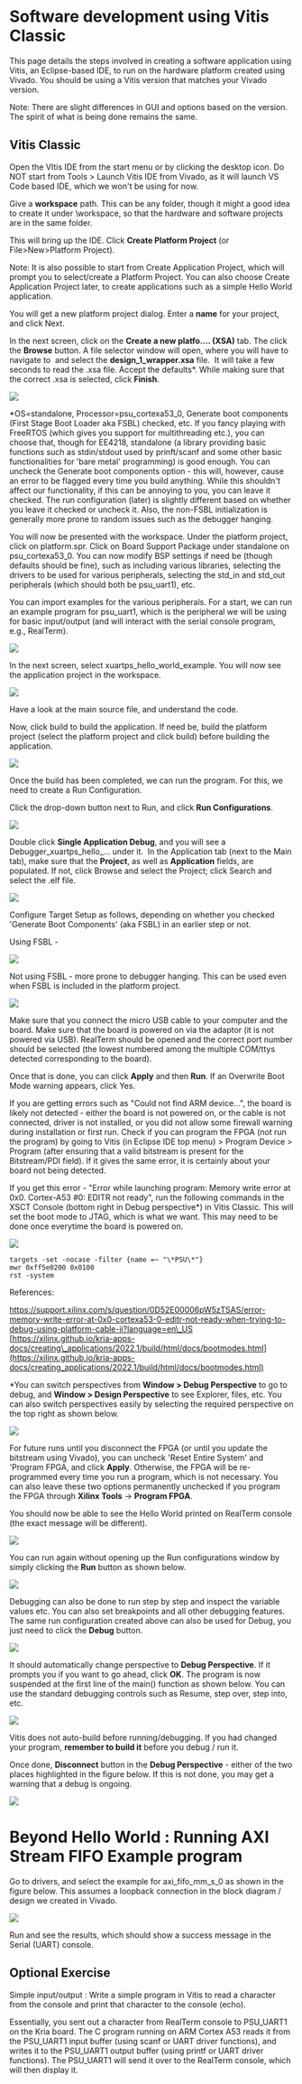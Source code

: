 # Software development using Vitis Classic

This page details the steps involved in creating a software application using Vitis, an Eclipse-based IDE, to run on the hardware platform created using Vivado. You should be using a Vitis version that matches your Vivado version.

Note: There are slight differences in GUI and options based on the version. The spirit of what is being done remains the same.

## Vitis Classic

Open the VItis IDE from the start menu or by clicking the desktop icon. Do NOT start from Tools > Launch Vitis IDE from Vivado, as it will launch VS Code based IDE, which we won't be using for now.

Give a **workspace** path. This can be any folder, though it might a good idea to create it under <vivado project path>\\workspace, so that the hardware and software projects are in the same folder. 

This will bring up the IDE. Click **Create Platform Project** (or File>New>Platform Project).

Note: It is also possible to start from Create Application Project, which will prompt you to select/create a Platform Project. You can also choose Create Application Project later, to create applications such as a simple Hello World application.

You will get a new platform project dialog. Enter a **name** for your project, and click Next.

In the next screen, click on the **Create a new platfo.... (XSA)** tab. The click the **Browse** button. A file selector window will open, where you will have to navigate to <vivado project path> and select the **design\_1\_wrapper.xsa** file.  It will take a few seconds to read the .xsa file. Accept the defaults\*. While making sure that the correct .xsa is selected, click **Finish**.

![](3_Using_Vitis_Classic/image-094c78e3-0443-460f-9b75-6005368e1083.png)

\*OS=standalone, Processor=psu\_cortexa53\_0, Generate boot components (First Stage Boot Loader aka FSBL) checked, etc. If you fancy playing with FreeRTOS (which gives you support for multithreading etc.), you can choose that, though for EE4218, standalone (a library providing basic functions such as stdin/stdout used by prinft/scanf and some other basic functionalities for 'bare metal' programming) is good enough. You can uncheck the Generate boot components option - this will, however, cause an error to be flagged every time you build anything. While this shouldn't affect our functionality, if this can be annoying to you, you can leave it checked. The run configuration (later) is slightly different based on whether you leave it checked or uncheck it. Also, the non-FSBL initialization is generally more prone to random issues such as the debugger hanging.

You will now be presented with the workspace. Under the platform project, click on platform.spr. Click on Board Support Package under standalone on psu\_cortexa53\_0. You can now modify BSP settings if need be (though defaults should be fine), such as including various libraries, selecting the drivers to be used for various peripherals, selecting the std\_in and std\_out peripherals (which should both be psu\_uart1), etc.

You can import examples for the various peripherals. For a start, we can run an example program for psu\_uart1, which is the peripheral we will be using for basic input/output (and will interact with the serial console program, e.g., RealTerm).

![](3_Using_Vitis_Classic/image-31fce479-082f-47b2-b9e2-c04f8adc34ff.png)

In the next screen, select xuartps\_hello\_world\_example. You will now see the application project in the workspace.

![](3_Using_Vitis_Classic/image-508f8687-aeb2-41d8-a4ce-7760ac50d1e1.png)

Have a look at the main source file, and understand the code.

Now, click build to build the application. If need be, build the platform project (select the platform project and click build) before building the application.

![](3_Using_Vitis_Classic/image-ff0cba7d-3c9b-450c-a2eb-818618028a3f.png)

Once the build has been completed, we can run the program. For this, we need to create a Run Configuration.  

Click the drop-down button next to Run, and click **Run Configurations**.

![](3_Using_Vitis_Classic/image-417d4ce8-c3a7-4b2f-b159-74e4d6113737.png)

Double click **Single Application Debug**, and you will see a Debugger\_xuartps\_hello\_... under it.  In the Application tab (next to the Main tab), make sure that the **Project**, as well as **Application** fields, are populated. If not, click Browse and select the Project; click Search and select the .elf file.

![](3_Using_Vitis_Classic/image-1f2e7b85-be63-43b3-981e-bf2863dbe848.png)

Configure Target Setup as follows, depending on whether you checked 'Generate Boot Components' (aka FSBL) in an earlier step or not.

Using FSBL -

![](3_Using_Vitis_Classic/image-c3668514-6a58-4ec3-b3db-1fa8d93765f8.png)

Not using FSBL - more prone to debugger hanging. This can be used even when FSBL is included in the platform project.

![](3_Using_Vitis_Classic/image-fe3eca35-4cc1-409a-bd70-4170984034e0.png)

Make sure that you connect the micro USB cable to your computer and the board. Make sure that the board is powered on via the adaptor (it is not powered via USB). RealTerm should be opened and the correct port number should be selected (the lowest numbered among the multiple COM/ttys detected corresponding to the board).

Once that is done, you can click **Apply** and then **Run**. If an Overwrite Boot Mode warning appears, click Yes.

If you are getting errors such as "Could not find ARM device...", the board is likely not detected - either the board is not powered on, or the cable is not connected, driver is not installed, or you did not allow some firewall warning during installation or first run. Check if you can program the FPGA (not run the program) by going to Vitis (in Eclipse IDE top menu) > Program Device > Program (after ensuring that a valid bitstream is present for the Bitstream/PDI field). If it gives the same error, it is certainly about your board not being detected.

If you get this error - "Error while launching program: Memory write error at 0x0. Cortex-A53 #0: EDITR not ready", run the following commands in the XSCT Console (bottom right in Debug perspective\*) in Vitis Classic. This will set the boot mode to JTAG, which is what we want. This may need to be done once everytime the board is powered on.

![](3_Using_Vitis_Classic/image.png)

``` text
targets -set -nocase -filter {name =~ "\*PSU\*"}  
mwr 0xff5e0200 0x0100  
rst -system
```

References:

https://support.xilinx.com/s/question/0D52E00006pW5zTSAS/error-memory-write-error-at-0x0-cortexa53-0-editr-not-ready-when-trying-to-debug-using-platform-cable-ii?language=en\_US  
[https://xilinx.github.io/kria-apps-docs/creating\_applications/2022.1/build/html/docs/bootmodes.html](https://xilinx.github.io/kria-apps-docs/creating_applications/2022.1/build/html/docs/bootmodes.html)

\*You can switch perspectives from **Window > Debug Perspective** to go to debug, and **Window > Design Perspective** to see Explorer, files, etc. You can also switch perspectives easily by selecting the required perspective on the top right as shown below.

![](3_Using_Vitis_Classic/image-edc268b5-26bb-4372-a1f7-d184f4eb2d31.png)

For future runs until you disconnect the FPGA (or until you update the bitstream using Vivado), you can uncheck 'Reset Entire System' and 'Program FPGA, and click **Apply**. Otherwise, the FPGA will be re-programmed every time you run a program, which is not necessary. You can also leave these two options permanently unchecked if you program the FPGA through **Xilinx Tools** -> **Program FPGA**.

You should now be able to see the Hello World printed on RealTerm console (the exact message will be different). 

![](3_Using_Vitis_Classic/image-da8091c4-ab9a-4d61-9381-5191f2c22ff7.png)

You can run again without opening up the Run configurations window by simply clicking the **Run** button as shown below.

![](3_Using_Vitis_Classic/image-5ec05ca8-77d8-408c-aa6d-c5f85c5a1814.png)

Debugging can also be done to run step by step and inspect the variable values etc. You can also set breakpoints and all other debugging features. The same run configuration created above can also be used for Debug, you just need to click the **Debug** button.

![](3_Using_Vitis_Classic/image-b47e845a-0c28-4f99-8e89-e4f20bfd95aa.png)

It should automatically change perspective to **Debug Perspective**. If it prompts you if you want to go ahead, click **OK**. The program is now suspended at the first line of the main() function as shown below. You can use the standard debugging controls such as Resume, step over, step into, etc. 

![](3_Using_Vitis_Classic/image-4e6b42ca-0a8e-4d1f-9f48-853980fcac48.png)

Vitis does not auto-build before running/debugging. If you had changed your program, **remember to build it** before you debug / run it.

Once done, **Disconnect** button in the **Debug Perspective** - either of the two places highlighted in the figure below. If this is not done, you may get a warning that a debug is ongoing.

![](3_Using_Vitis_Classic/image-3f4e7f80-ab00-4869-8ac4-4ea3537268f1.png)

Beyond Hello World : Running AXI Stream FIFO Example program
============================================================

Go to drivers, and select the example for axi\_fifo\_mm\_s\_0 as shown in the figure below. This assumes a loopback connection in the block diagram / design we created in Vivado.

![](3_Using_Vitis_Classic/image-df92613e-3064-42e4-8222-cf12f79dca40.png)

Run and see the results, which should show a success message in the Serial (UART) console.

## Optional Exercise

Simple input/output : Write a simple program in Vitis to read a character from the console and print that character to the console (echo).

Essentially, you sent out a character from RealTerm console to PSU\_UART1 on the Kria board. The C program running on ARM Cortex A53 reads it from the PSU\_UART1 input buffer (using scanf or UART driver functions), and writes it to the PSU\_UART1 output buffer (using printf or UART driver functions). The PSU\_UART1 will send it over to the RealTerm console, which will then display it.
